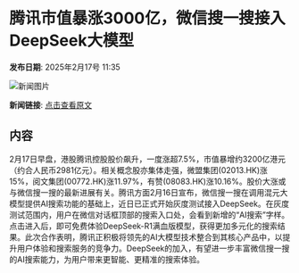 # 腾讯市值暴涨3000亿，微信搜一搜接入DeepSeek大模型

**发布日期**: 2025年2月17号 11:35

![新闻图片](https://pic.chinaz.com/picmap/201811151633427149_4.jpg)

**新闻链接**: [点击查看原文](https://www.aibase.com/zh/news/15420)

## 内容

2月17日早盘，港股腾讯控股股价飙升，一度涨超7.5%，市值暴增约3200亿港元（约合人民币2981亿元）。相关概念股亦集体走强，微盟集团(02013.HK)涨15%，阅文集团(00772.HK)涨11.97%，有赞(08083.HK)涨10.16%。股价大涨或与微信搜一搜的最新进展有关。腾讯方面2月16日宣布，微信搜一搜在调用混元大模型提供AI搜索功能的基础上，近日已正式开始灰度测试接入DeepSeek。在灰度测试范围内，用户在微信对话框顶部的搜索入口处，会看到新增的“AI搜索”字样。点击进入后，即可免费体验DeepSeek-R1满血版模型，获得更加多元化的搜索结果。此次合作表明，腾讯正积极将领先的AI大模型技术整合到其核心产品中，以提升用户体验和搜索服务的竞争力。DeepSeek的加入，有望进一步丰富微信搜一搜的AI搜索能力，为用户带来更智能、更精准的搜索体验。
